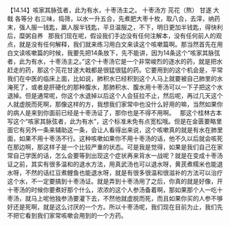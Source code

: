 【14.14】咳家其脉弦者，此为有水，十枣汤主之。
十枣汤方
芫花（熬） 甘遂 大戟 各等分
右三味，捣筛，以水一升五合，先煮肥大枣十枚，取八合，去滓，纳药末，强人服一钱匙，羸人服半钱匙，平旦温服之，不下，明日更加半钱匙，得快利后，糜粥自养
 
那我们现在呢，假设我们手边没有任何注解本，没有任何前人的观点，就是没有任何解释，我们就来练习用白文来读这个咳嗽篇啊。那当然首先在用白文读咳嗽篇的时候，我要先把14条放下，先不能讲，因为14条这个“咳家其脉弦者，此为有水，十枣汤主之。”这个十枣汤它是一个非常峻烈的逐水的药，就是把水赶走的药，那这个芫花甘遂大戟都是很猛很猛的药。它要用到的这个机会是，平常我们在中医的临床上面，比如说，肺积水已经积到这个人马上就要被自己肺里的水淹死了，或者是肝硬化的那种腹水，那肺积水、腹水用十枣汤可以一下子把这个水退掉。但是通常呢，你这个水退掉以后这个人会狂拉不止，然后呢，再过几天这个人就虚脱而死啊，那像这样的方，我想我们家常中也没什么好用的嘛，当然如果你的病人是来到你面前已经是十枣汤证了，那你也是不得不用啊。
 
那这个桂林古本写这个“咳家其脉弦者，此为有水”，这个标准未免有点宽松哦。但是在金匮要略里面它有另外一条来辅助这一条，会让人看得出来说，这个咳嗽真的就是有水在肺里面，如果不用十枣汤不行。这种咳嗽如果你不用十枣汤的话，他不久以后就会咳死在那边啊，那这样子是一个比较严重的状态。可是我是觉得，如果是我们自己在家常自己学医的话，怎么会要等到出现这个症状再来背水一战呢？就是在变成十枣汤证之前，其实有很多温和的退水方法，用真武汤也可以退水呀，黄芪煮糯米也能退水呀，不然的话红豆煮鲤鱼也能退水呀，就是有很多很温和很滋补的方法可以治疗这个水，不一定要搞到十枣汤证。就是弄到十枣汤用了之后，你真的就是好像，开十枣汤的时候你要煮好那个什么，浓浓的这个人参汤备着啊，那如果那个人一吃十枣汤，就马上呢他独参汤要灌下去，不然他就虚脱而死，而且如果你买的人参不够好还是死啊，就是这么讨厌的一个方。所以十枣汤呢，我们现在目前为止，我们先不把它看到我们家常咳嗽会用到的一个方药。
